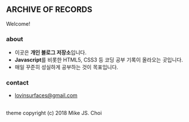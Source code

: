 ## ARCHIVE OF RECORDS
Welcome!

### about
- 이곳은 **개인 블로그 저장소**입니다.
- **Javascript**를 비롯한 HTML5, CSS3 등 코딩 공부 기록이 올라오는 곳입니다.
- 매일 꾸준히 성실하게 공부하는 것이 목표입니다.

### contact

- lovinsurfaces@gmail.com

<br>
theme copyright (c) 2018 Mike JS. Choi
